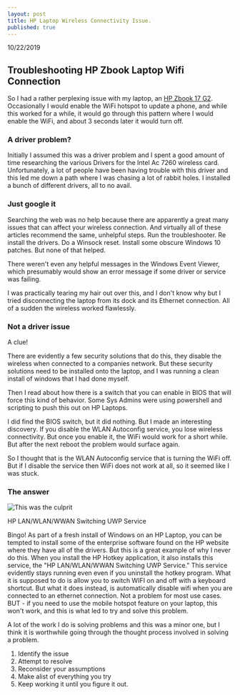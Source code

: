 ```yaml
---
layout: post
title: HP Laptop Wireless Connectivity Issue.
published: true
---
```


10/22/2019

## Troubleshooting HP Zbook Laptop Wifi Connection

So I had a rather perplexing issue with my laptop, an [HP Zbook 17 G2](www.google.com/search?q=HP%20Zbook%2017%20G2).  Occasionally I would enable the WiFi hotspot to update a phone, and while this worked for a while, it would go through this pattern where I would enable the WiFi, and about 3 seconds later it would turn off.

### A driver problem?

Initially I assumed this was a driver problem and I spent a good amount of time researching the various Drivers for the Intel Ac 7260 wireless card.  Unfortunately, a lot of people have been having trouble with this driver and this led me down a path where I was chasing a lot of rabbit holes.  I installed a bunch of different drivers, all to no avail.  

### Just google it

Searching the web was no help because there are apparently a great many issues that can affect your wireless connection.  And virtually all of these articles recommend the same, unhelpful steps.  Run the troubleshooter.  Re install the drivers.  Do a Winsock reset.  Install some obscure Windows 10 patches.  But none of that helped. 

There weren't even any helpful messages in the Windows Event Viewer, which presumably would show an error message if some driver or service was failing.

I was practically tearing my hair out over this, and I don't know why but I tried disconnecting the laptop from its dock and its Ethernet connection.  All of a sudden the wireless worked flawlessly.

### Not a driver issue

A clue!  

There are evidently a few security solutions that do this, they disable the wireless when connected to a companies network.  But these security solutions need to be installed onto the laptop, and I was running a clean install of windows that I had done myself.

Then I read about how there is a switch that you can enable in BIOS that will force this kind of behavior.  Some Sys Admins were using powershell and scripting to push this out on HP Laptops.  

I did find the BIOS switch, but it did nothing.  But I made an interesting discovery.  If you disable the WLAN Autoconfig service, you lose wireless connectivity.  But once you enable it, the WiFi would work for a short while.  But after the next reboot the problem would surface again.

So I thought that is the WLAN Autoconfig service that is turning the WiFi off.  But if I disable the service then WiFi does not work at all, so it seemed like I was stuck.

### The answer

![This was the culprit][HP-Wlan-Service]


HP LAN/WLAN/WWAN Switching UWP Service

Bingo!  As part of a fresh install of Windows on an HP Laptop, you can be tempted to install some of the enterprise software found on the HP website where they have all of the drivers.  But this is a great example of why I never do this.  When you install the HP Hotkey application, it also installs this service, the "HP LAN/WLAN/WWAN Switching UWP Service."  This service evidently stays running even even if you uninstall the hotkey program.  What it is supposed to do is allow you to switch WIFI on and off with a keyboard shortcut.  But what it does instead, is automatically disable wifi when you are connected to an ethernet connection.  Not a problem for most use cases.  BUT - if you need to use the mobile hotspot feature on your laptop, this won't work, and this is what led to try and solve this problem.

A lot of the work I do is solving problems and this was a minor one, but I think it is worthwhile going through the thought process involved in solving a problem.  

1. Identify the issue
2. Attempt to resolve
3. Reconsider your assumptions
4. Make alist of everything you try
5. Keep working it until you figure it out.

[HP-Wlan-Service]: https://peteshaw.github.io/images\HP-LAN-WLAN-Service.png "HP WLAN Service"
